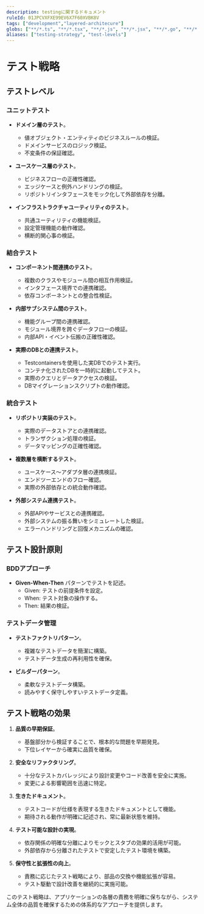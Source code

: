 ```yaml
---
description: testingに関するドキュメント
ruleId: 01JPCVXFXE99EV6X7F60XVBK8V
tags: ["development","layered-architecure"]
globs: ["**/*.ts", "**/*.tsx", "**/*.js", "**/*.jsx", "**/*.go", "**/*.rs", "**/*.scala"]
aliases: ["testing-strategy", "test-levels"]
---
```



# テスト戦略

## テストレベル

### ユニットテスト

- **ドメイン層のテスト**。
  - 値オブジェクト・エンティティのビジネスルールの検証。
  - ドメインサービスのロジック検証。
  - 不変条件の保証確認。

- **ユースケース層のテスト**。
  - ビジネスフローの正確性確認。
  - エッジケースと例外ハンドリングの検証。
  - リポジトリインタフェースをモック化して外部依存を分離。

- **インフラストラクチャユーティリティのテスト**。
  - 共通ユーティリティの機能検証。
  - 設定管理機能の動作確認。
  - 横断的関心事の検証。

### 結合テスト

- **コンポーネント間連携のテスト**。
  - 複数のクラスやモジュール間の相互作用検証。
  - インタフェース境界での連携確認。
  - 依存コンポーネントとの整合性検証。

- **内部サブシステム間のテスト**。
  - 機能グループ間の連携確認。
  - モジュール境界を跨ぐデータフローの検証。
  - 内部API・イベント伝搬の正確性確認。

- **実際のDBとの連携テスト**。
  - Testcontainersを使用した実DBでのテスト実行。
  - コンテナ化されたDBを一時的に起動してテスト。
  - 実際のクエリとデータアクセスの検証。
  - DBマイグレーションスクリプトの動作確認。

### 統合テスト

- **リポジトリ実装のテスト**。
  - 実際のデータストアとの連携確認。
  - トランザクション処理の検証。
  - データマッピングの正確性確認。

- **複数層を横断するテスト**。
  - ユースケース〜アダプタ層の連携検証。
  - エンドツーエンドのフロー確認。
  - 実際の外部依存との統合動作確認。

- **外部システム連携テスト**。
  - 外部APIやサービスとの連携確認。
  - 外部システムの振る舞いをシミュレートした検証。
  - エラーハンドリングと回復メカニズムの確認。

## テスト設計原則

### BDDアプローチ

- **Given-When-Then** パターンでテストを記述。
  - Given: テストの前提条件を設定。
  - When: テスト対象の操作する。
  - Then: 結果の検証。

### テストデータ管理

- **テストファクトリパターン**。
  - 複雑なテストデータを簡潔に構築。
  - テストデータ生成の再利用性を確保。

- **ビルダーパターン**。
  - 柔軟なテストデータ構築。
  - 読みやすく保守しやすいテストデータ定義。

## テスト戦略の効果

1. **品質の早期保証**。
   - 基盤部分から検証することで、根本的な問題を早期発見。
   - 下位レイヤーから確実に品質を確保。

2. **安全なリファクタリング**。
   - 十分なテストカバレッジにより設計変更やコード改善を安全に実施。
   - 変更による影響範囲を迅速に特定。

3. **生きたドキュメント**。
   - テストコードが仕様を表現する生きたドキュメントとして機能。
   - 期待される動作が明確に記述され、常に最新状態を維持。

4. **テスト可能な設計の実現**。
   - 依存関係の明確な分離によりモックとスタブの効果的活用が可能。
   - 外部依存から分離されたテストで安定したテスト環境を構築。

5. **保守性と拡張性の向上**。
   - 責務に応じたテスト戦略により、部品の交換や機能拡張が容易。
   - テスト駆動で設計改善を継続的に実施可能。

このテスト戦略は、アプリケーションの各層の責務を明確に保ちながら、システム全体の品質を確保するための体系的なアプローチを提供します。